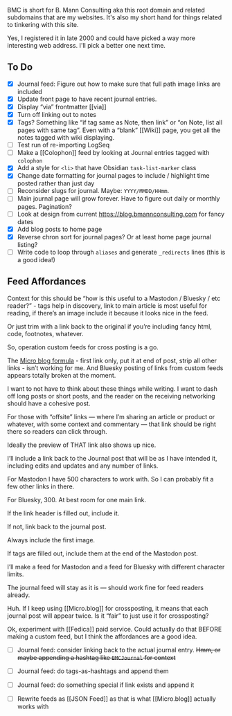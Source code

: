 ---
---
BMC is short for B. Mann Consulting aka this root domain and related subdomains that are my websites. It's also my short hand for things related to tinkering with this site.

Yes, I registered it in late 2000 and could have picked a way more interesting web address. I'll pick a better one next time.

## To Do

<style>
	li {
		list-style-type: none;
	}
	.task-list-item-checkbox {
		margin-right: 5px;
	}
</style>

- [x] Journal feed: Figure out how to make sure that full path image links are included
- [x] Update front page to have recent journal entries. 
- [x] Display “via” frontmatter [[via]]
- [x] Turn off linking out to notes
- [x] Tags? Something like “if tag same as Note, then link” or “on Note, list all pages with same tag”. Even with a “blank” [[Wiki]] page, you get all the notes tagged with wiki displaying. 
- [ ] Test run of re-importing LogSeq
- [ ] Make a [[Colophon]] feed by looking at Journal entries tagged with `colophon`
- [x] Add a style for `<li>` that have Obsidian `task-list-marker` class
- [x] Change date formatting for journal pages to include / highlight time posted rather than just day
- [ ] Reconsider slugs for journal. Maybe: `YYYY/MMDD/HHmm`.
- [ ] Main journal page will grow forever. Have to figure out daily or monthly pages. Pagination?
- [ ] Look at design from current <https://blog.bmannconsulting.com> for fancy dates 
- [x] Add blog posts to home page 
- [x] Reverse chron sort for journal pages? Or at least home page journal listing?
- [ ] Write code to loop through `aliases` and generate `_redirects` lines (this is a good idea!)

## Feed Affordances

Context for this should be “how is this useful to a Mastodon / Bluesky / etc reader?” - tags help in discovery, link to main article is most useful for reading, if there’s an image include it because it looks nice in the feed.

Or just trim with a link back to the original if you’re including fancy html, code, footnotes, whatever. 

So, operation custom feeds for cross posting is a go.

The [Micro blog formula](https://help.micro.blog/t/cross-posting-to-twitter-medium-mastodon-and-more/85) - first link only, put it at end of post, strip all other links - isn’t working for me. And Bluesky posting of links from custom feeds appears totally broken at the moment.

I want to not have to think about these things while writing. I want to dash off long posts or short posts, and the reader on the receiving networking should have a cohesive post. 

For those with “offsite” links — where I’m sharing an article or product or whatever, with some context and commentary — that link should be right there so readers can click through. 

Ideally the preview of THAT link also shows up nice. 

I’ll include a link back to the Journal post that will be as I have intended it, including edits and updates and any number of links. 

For Mastodon I have 500 characters to work with. So I can probably fit a few other links in there. 

For Bluesky, 300. At best room for one main link. 

If the link header is filled out, include it. 

If not, link back to the journal post. 

Always include the first image. 

If tags are filled out, include them at the end of the Mastodon post. 

I’ll make a feed for Mastodon and a feed for Bluesky with different character limits.

The journal feed will stay as it is — should work fine for feed readers already. 

Huh. If I keep using [[Micro.blog]] for crossposting, it means that each journal post will appear twice. Is it “fair” to just use it for crossposting? 

Ok, experiment with [[Fedica]] paid service. Could actually do that BEFORE making a custom feed, but I think the affordances are a good idea. 

- [ ] Journal feed: consider linking back to the actual journal entry. ~~Hmm, or maybe appending a hashtag like `BMCJournal` for context~~
- [ ] Journal feed: do tags-as-hashtags and append them
- [ ] Journal feed: do something special if link exists and append it
- [ ] Rewrite feeds as [[JSON Feed]] as that is what [[Micro.blog]] actually works with

